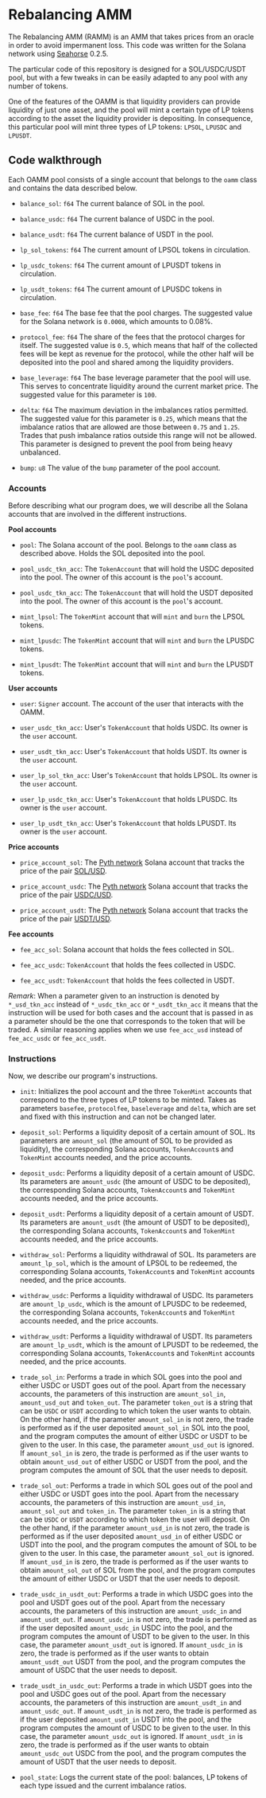 # Rebalancing AMM

The Rebalancing AMM (RAMM) is an AMM that takes prices from an oracle in order to avoid impermanent loss. This code was written for the Solana network using [Seahorse](https://seahorse-lang.org/) 0.2.5.

The particular code of this repository is designed for a SOL/USDC/USDT pool, but with a few tweaks in can be easily adapted to any pool with any number of tokens. 

One of the features of the OAMM is that liquidity providers can provide liquidity of just one asset, and the pool will mint a certain type of LP tokens according to the asset the liquidity provider is depositing. In consequence, this particular pool will mint three types of LP tokens: `LPSOL`, `LPUSDC` and `LPUSDT`.

## Code walkthrough

Each OAMM pool consists of a single account that belongs to the `oamm` class and contains the data described below.

- `balance_sol`: `f64` The current balance of SOL in the pool.

- `balance_usdc`: `f64` The current balance of USDC in the pool.

- `balance_usdt`: `f64` The current balance of USDT in the pool.

- `lp_sol_tokens`: `f64` The current amount of LPSOL tokens in circulation.

- `lp_usdc_tokens`: `f64` The current amount of LPUSDT tokens in circulation.

- `lp_usdt_tokens`: `f64` The current amount of LPUSDC tokens in circulation.

- `base_fee`: `f64` The base fee that the pool charges. The suggested value for the Solana network is `0.0008`, which amounts to 0.08%.

- `protocol_fee`: `f64` The share of the fees that the protocol charges for itself. The suggested value is `0.5`, which means that half of the collected fees will be kept as revenue for the protocol, while the other half will be deposited into the pool and shared among the liquidity providers.

- `base_leverage`: `f64` The base leverage parameter that the pool will use. This serves to concentrate liquidity around the current market price. The suggested value for this parameter is `100`.

- `delta`: `f64` The maximum deviation in the imbalances ratios permitted. The suggested value for this parameter is `0.25`, which means that the imbalance ratios that are allowed are those between `0.75` and `1.25`. Trades that push imbalance ratios outside this range will not be allowed. This parameter is designed to prevent the pool from being heavy unbalanced.

- `bump`: `u8` The value of the `bump` parameter of the pool account.

### Accounts

Before describing what our program does, we will describe all the Solana accounts that are involved in the different instructions.

**Pool accounts**

- `pool`: The Solana account of the pool. Belongs to the `oamm` class as described above. Holds the SOL deposited into the pool.

- `pool_usdc_tkn_acc`: The `TokenAccount` that will hold the USDC deposited into the pool. The owner of this account is the `pool`'s account.

- `pool_usdc_tkn_acc`: The `TokenAccount` that will hold the USDT deposited into the pool. The owner of this account is the `pool`'s account.

- `mint_lpsol`: The `TokenMint` account that will `mint` and `burn` the LPSOL tokens.

- `mint_lpusdc`: The `TokenMint` account that will `mint` and `burn` the LPUSDC tokens.

- `mint_lpusdt`: The `TokenMint` account that will `mint` and `burn` the LPUSDT tokens.

**User accounts**

- `user`: `Signer` account. The account of the user that interacts with the OAMM.

- `user_usdc_tkn_acc`: User's `TokenAccount` that holds USDC. Its owner is the `user` account.

- `user_usdt_tkn_acc`: User's `TokenAccount` that holds USDT. Its owner is the `user` account.

- `user_lp_sol_tkn_acc`: User's `TokenAccount` that holds LPSOL. Its owner is the `user` account.

- `user_lp_usdc_tkn_acc`: User's `TokenAccount` that holds LPUSDC. Its owner is the `user` account.

- `user_lp_usdt_tkn_acc`: User's `TokenAccount` that holds LPUSDT. Its owner is the `user` account.

**Price accounts**

- `price_account_sol`: The [Pyth network](https://pyth.network/) Solana account that tracks the price of the pair [SOL/USD](https://pyth.network/price-feeds/crypto-sol-usd?cluster=mainnet-beta).

- `price_account_usdc`: The [Pyth network](https://pyth.network/) Solana account that tracks the price of the pair [USDC/USD](https://pyth.network/price-feeds/crypto-usdc-usd?cluster=mainnet-beta).

- `price_account_usdt`: The [Pyth network](https://pyth.network/) Solana account that tracks the price of the pair [USDT/USD](https://pyth.network/price-feeds/crypto-usdt-usd?cluster=mainnet-beta).

**Fee accounts**

- `fee_acc_sol`: Solana account that holds the fees collected in SOL.

- `fee_acc_usdc`: `TokenAccount` that holds the fees collected in USDC.

- `fee_acc_usdt`: `TokenAccount` that holds the fees collected in USDT.

*Remark*: When a parameter given to an instruction is denoted by `*_usd_tkn_acc` instead of `*_usdc_tkn_acc` or `*_usdt_tkn_acc` it means that the instruction will be used for both cases and the account that is passed in as a parameter should be the one that corresponds to the token that will be traded. A similar reasoning applies when we use `fee_acc_usd` instead of `fee_acc_usdc` or `fee_acc_usdt`.


### Instructions

Now, we describe our program's instructions.

- `init`: Initializes the pool account and the three `TokenMint` accounts that correspond to the three types of LP tokens to be minted. Takes as parameters `basefee`, `protocolfee`, `baseleverage` and `delta`, which are set and fixed with this instruction and can not be changed later.

- `deposit_sol`: Performs a liquidity deposit of a certain amount of SOL. Its parameters are `amount_sol` (the amount of SOL to be provided as liquidity), the corresponding Solana accounts, `TokenAccount`s and `TokenMint` accounts needed, and the price accounts.

- `deposit_usdc`: Performs a liquidity deposit of a certain amount of USDC. Its parameters are `amount_usdc` (the amount of USDC to be deposited), the corresponding Solana accounts, `TokenAccount`s and `TokenMint` accounts needed, and the price accounts.

- `deposit_usdt`: Performs a liquidity deposit of a certain amount of USDT. Its parameters are `amount_usdt` (the amount of USDT to be deposited), the corresponding Solana accounts, `TokenAccount`s and `TokenMint` accounts needed, and the price accounts.

- `withdraw_sol`: Performs a liquidity withdrawal of SOL. Its parameters are `amount_lp_sol`, which is the amount of LPSOL to be redeemed, the corresponding Solana accounts, `TokenAccount`s and `TokenMint` accounts needed, and the price accounts.

- `withdraw_usdc`: Performs a liquidity withdrawal of USDC. Its parameters are `amount_lp_usdc`, which is the amount of LPUSDC to be redeemed, the corresponding Solana accounts, `TokenAccount`s and `TokenMint` accounts needed, and the price accounts.

- `withdraw_usdt`: Performs a liquidity withdrawal of USDT. Its parameters are `amount_lp_usdt`, which is the amount of LPUSDT to be redeemed, the corresponding Solana accounts, `TokenAccount`s and `TokenMint` accounts needed, and the price accounts.

- `trade_sol_in`: Performs a trade in which SOL goes into the pool and either USDC or USDT goes out of the pool. Apart from the necessary accounts, the parameters of this instruction are `amount_sol_in`, `amount_usd_out` and `token_out`. The parameter `token_out` is a string that can be `USDC` or `USDT` according to which token the user wants to obtain. On the other hand, if the parameter `amount_sol_in` is not zero, the trade is performed as if the user deposited `amount_sol_in` SOL into the pool, and the program computes the amount of either USDC or USDT to be given to the user. In this case, the parameter `amount_usd_out` is ignored. If `amount_sol_in` is zero, the trade is performed as if the user wants to obtain `amount_usd_out` of either USDC or USDT from the pool, and the program computes the amount of SOL that the user needs to deposit.

- `trade_sol_out`: Performs a trade in which SOL goes out of the pool and either USDC or USDT goes into the pool. Apart from the necessary accounts, the parameters of this instruction are `amount_usd_in`, `amount_sol_out` and `token_in`. The parameter `token_in` is a string that can be `USDC` or `USDT` according to which token the user will deposit. On the other hand, if the parameter `amount_usd_in` is not zero, the trade is performed as if the user deposited `amount_usd_in` of either USDC or USDT into the pool, and the program computes the amount of SOL to be given to the user. In this case, the parameter `amount_sol_out` is ignored. If `amount_usd_in` is zero, the trade is performed as if the user wants to obtain `amount_sol_out` of SOL from the pool, and the program computes the amount of either USDC or USDT that the user needs to deposit.

- `trade_usdc_in_usdt_out`: Performs a trade in which USDC goes into the pool and USDT goes out of the pool. Apart from the necessary accounts, the parameters of this instruction are `amount_usdc_in` and `amount_usdt_out`. If `amount_usdc_in` is not zero, the trade is performed as if the user deposited `amount_usdc_in` USDC into the pool, and the program computes the amount of USDT to be given to the user. In this case, the parameter `amount_usdt_out` is ignored. If `amount_usdc_in` is zero, the trade is performed as if the user wants to obtain `amount_usdt_out` USDT from the pool, and the program computes the amount of USDC that the user needs to deposit.

- `trade_usdt_in_usdc_out`: Performs a trade in which USDT goes into the pool and USDC goes out of the pool. Apart from the necessary accounts, the parameters of this instruction are `amount_usdt_in` and `amount_usdc_out`. If `amount_usdt_in` is not zero, the trade is performed as if the user deposited `amount_usdt_in` USDT into the pool, and the program computes the amount of USDC to be given to the user. In this case, the parameter `amount_usdc_out` is ignored. If `amount_usdt_in` is zero, the trade is performed as if the user wants to obtain `amount_usdc_out` USDC from the pool, and the program computes the amount of USDT that the user needs to deposit.

- `pool_state`: Logs the current state of the pool: balances, LP tokens of each type issued and the current imbalance ratios.



